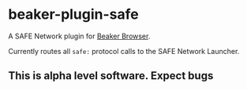 # beaker-plugin-safe

A SAFE Network plugin for [Beaker Browser](https://github.com/pfrazee/beaker).

Currently routes all `safe:` protocol calls to the SAFE Network Launcher.

## This is alpha level software. Expect bugs
